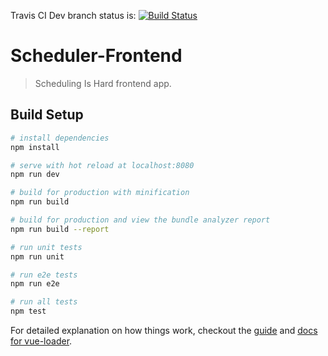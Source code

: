  Travis CI Dev branch status is: [![Build Status](https://travis-ci.org/maxdobeck/scheduler-frontend.svg?branch=dev)](https://travis-ci.org/maxdobeck/scheduler-frontend) 
# Scheduler-Frontend

> Scheduling Is Hard frontend app.

## Build Setup

``` bash
# install dependencies
npm install

# serve with hot reload at localhost:8080
npm run dev

# build for production with minification
npm run build

# build for production and view the bundle analyzer report
npm run build --report

# run unit tests
npm run unit

# run e2e tests
npm run e2e

# run all tests
npm test
```

For detailed explanation on how things work, checkout the [guide](http://vuejs-templates.github.io/webpack/) and [docs for vue-loader](http://vuejs.github.io/vue-loader).
